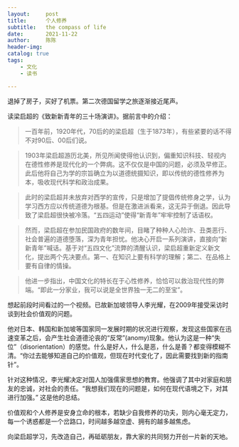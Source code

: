 ```yaml
---
layout:     post
title:      个人修养
subtitle:   the compass of life
date:       2021-11-22
author:     陈陈
header-img:
catalog: true
tags:
    - 文化
    - 读书

---
```


退掉了房子，买好了机票。第二次德国留学之旅逐渐接近尾声。

读梁启超的《致新新青年的三十场演讲》。据前言中的介绍：

>一百年前，1920年代，70后的的梁启超（生于1873年），有些紧要的话不得不对90后、00后们说。

>1903年梁启超游历北美，所见所闻使得他认识到，偏重知识科技、轻视内在德性修养是现代化的一个弊病。这不仅仅是中国的问题，必须及早修正。此后他将自己为学的宗旨确立为以道德统摄知识，即以传统的德性修养为本，吸收现代科学和政治成果。

>此时的梁启超并未放弃对西学的宣传，只是增加了提倡传统修身之学，认为学习西方应以传统道德为根基。但是在激进派看来，这无异于倒退。因此导致了梁启超很快被冷落。“五四运动”使得“新青年”牢牢控制了话语权。

>然而，梁启超在参加民国政府的数年间，目睹了种种人心险诈、丑类恶行、社会普遍的道德堕落，深为青年担忧。他决心开启一系列演讲，直接向“新新青年”喊话。基于对“五四文化”流弊的清醒认识，梁启超重新定义新文化，提出两个先决要点。第一、在知识上要有科学的理解；第二、在品格上要有自律的情操。

>他进一步指出，中国文化的特长在于心性修养，恰恰可以救治现代性的弊端。“即此一分家业，我可以说是全世界独一无二的至宝”。

想起前段时间看过的一个视频。已故新加坡领导人李光耀，在2009年接受采访时谈到社会价值观的问题。

他对日本、韩国和新加坡等国家同一发展时期的状况进行观察，发现这些国家在迅速变革之后，会产生社会道德沦丧的“反常”(anomy)现象。他认为这是一种“失位”（disorientation）的感觉。什么是好人，什么是恶，什么是善？都变得模糊不清。“你过去能够知道自己的价值观，但现在时代变化了，因此需要找到新的指南针”。

针对这种情况，李光耀决定对国人加强儒家思想的教育。他强调了其中对家庭和朋友的忠诚，对社会的责任。“我想我们现在的问题是，如何在现代语境之下，对其进行加强。” 这是他的总结。

价值观和个人修养是安身立命的根本，若缺少自我修养的功夫，则内心毫无定力，每一个诱惑都是一个岔路口，时间越多越空虚、拥有的越多越焦虑。

向梁启超学习，先改造自己，再砥砺朋友，靠大家的共同努力开创一片新的天地。




